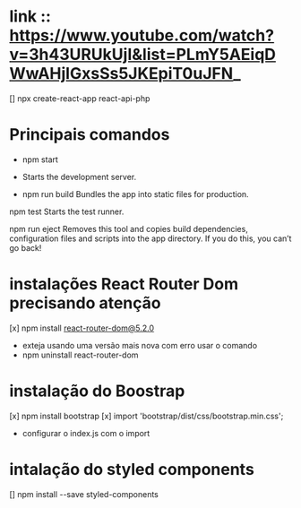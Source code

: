 # link :: https://www.youtube.com/watch?v=3h43URUkUjI&list=PLmY5AEiqDWwAHjlGxsSs5JKEpiT0uJFN_
[] npx create-react-app react-api-php

# Principais comandos
 * npm start
 * Starts the development server.

 * npm run build
    Bundles the app into static files for production.

  npm test
    Starts the test runner.

  npm run eject
    Removes this tool and copies build dependencies, configuration files
    and scripts into the app directory. If you do this, you can’t go back!

# instalações React Router Dom precisando atenção
[x] npm install react-router-dom@5.2.0
  * exteja usando uma versão mais nova com erro usar o comando
  * npm uninstall react-router-dom

# instalação do Boostrap
  [x] npm install bootstrap
  [x] import 'bootstrap/dist/css/bootstrap.min.css';
  * configurar o index.js com o import

# intalação do styled components
  [] npm install --save styled-components

#
